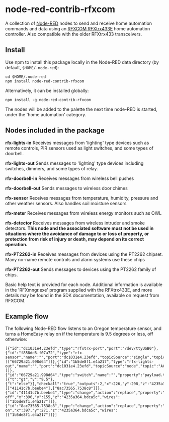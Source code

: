 node-red-contrib-rfxcom
========================

A collection of <a href="http://nodered.org" target="_new">Node-RED</a> nodes to send and receive home automation
commands and data using an [RFXCOM RFXtrx433E](http://www.rfxcom.com/epages/78165469.sf/en_GB/?ObjectPath=/Shops/78165469/Products/14103)
home automation controller. Also compatible with the older RFXtrx433 transceivers.

Install
-------

Use npm to install this package locally in the Node-RED data directory (by default, `$HOME/.node-red`):

	cd $HOME/.node-red
	npm install node-red-contrib-rfxcom

Alternatively, it can be installed globally:

    npm install -g node-red-contrib-rfxcom

The nodes will be added to the palette the next time node-RED is started, under the 'home automation' category.

Nodes included in the package
-----------------------------

**rfx-lights-in** Receives messages from 'lighting' type devices such as remote controls, PIR sensors used as light
switches, and some types of doorbell.

**rfx-lights-out** Sends messages to 'lighting' type devices including switches, dimmers, and some types of relay.

**rfx-doorbell-in** Receives messages from wireless bell pushes

**rfx-doorbell-out** Sends messages to wireless door chimes

**rfx-sensor** Receives messages from temperature, humidity, pressure and other weather sensors. Also handles soil
moisture sensors

**rfx-meter** Receives messages from wireless energy monitors such as OWL

**rfx-detector** Receives messages from wireless intruder and smoke detectors.
**This node and the associated software must not be used in situations where the avoidance of damage to 
or loss of property, or protection from risk of injury or death, may depend on its correct operation.**

**rfx-PT2262-in** Receives messages from devices using the PT2262 chipset. Many no-name remote controls and alarm
systems use these chips

**rfx-PT2262-out** Sends messages to devices using the PT2262 family of chips.

Basic help text is provided for each node. Additional information is available in the 'RFXmngr.exe' program supplied
with the RFXtrx433E, and more details may be found in the SDK documentation, available on request from RFXCOM.

Example flow
------------

The following Node-RED flow listens to an Oregon temperature sensor, and turns a HomeEasy relay on if the temperature is
9.5 degrees or less, off otherwise:

    [{"id":"dc1031e4.23efd","type":"rfxtrx-port","port":"/dev/ttyUSB0"},{"id":"f858dd6.f07a72","type":"rfx-sensor","name":"","port":"dc1031e4.23efd","topicSource":"single","topic":"TH1/0x8E01","x":113,"y":118,"z":"4235a364.bdca5c","wires":[["66729a21.998d64"]]},{"id":"1b5de8f1.e4a217","type":"rfx-lights-out","name":"","port":"dc1031e4.23efd","topicSource":"node","topic":"AC/0x001EF1CE/4","x":591,"y":215,"z":"4235a364.bdca5c","wires":[]},{"id":"66729a21.998d64","type":"switch","name":"","property":"payload.temperature.value","rules":[{"t":"gt","v":"9.5"},{"t":"else"}],"checkall":"true","outputs":2,"x":226,"y":208,"z":"4235a364.bdca5c","wires":[["41141c7b.beebe4"],["8ac73565.7538c8"]]},{"id":"41141c7b.beebe4","type":"change","action":"replace","property":"payload","from":"","to":"\"Off\"","reg":false,"name":"Turn off","x":396,"y":155,"z":"4235a364.bdca5c","wires":[["1b5de8f1.e4a217"]]},{"id":"8ac73565.7538c8","type":"change","action":"replace","property":"payload","from":"","to":"\"On\"","reg":false,"name":"Turn on","x":397,"y":271,"z":"4235a364.bdca5c","wires":[["1b5de8f1.e4a217"]]}]
